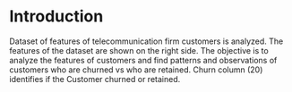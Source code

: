 <H1> Introduction </H1>
Dataset of features of telecommunication firm customers is analyzed. The features of the dataset are shown on the right side.
The objective is to analyze the features of customers and find patterns and observations of customers who are churned vs who are retained.
Churn column (20) identifies if the Customer churned or retained.

